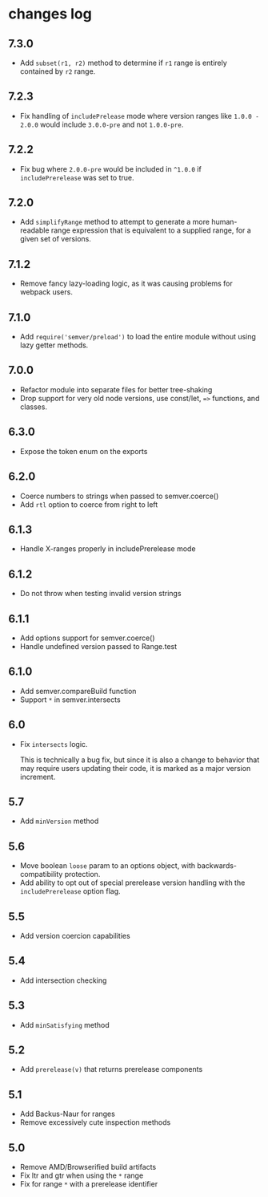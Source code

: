 # changes log

## 7.3.0

- Add `subset(r1, r2)` method to determine if `r1` range is entirely contained
  by `r2` range.

## 7.2.3

- Fix handling of `includePrelease` mode where version ranges like
  `1.0.0 - 2.0.0` would include `3.0.0-pre` and not `1.0.0-pre`.

## 7.2.2

- Fix bug where `2.0.0-pre` would be included in `^1.0.0` if `includePrerelease`
  was set to true.

## 7.2.0

- Add `simplifyRange` method to attempt to generate a more human-readable range
  expression that is equivalent to a supplied range, for a given set of
  versions.

## 7.1.2

- Remove fancy lazy-loading logic, as it was causing problems for webpack users.

## 7.1.0

- Add `require('semver/preload')` to load the entire module without using lazy
  getter methods.

## 7.0.0

- Refactor module into separate files for better tree-shaking
- Drop support for very old node versions, use const/let, `=>` functions, and
  classes.

## 6.3.0

- Expose the token enum on the exports

## 6.2.0

- Coerce numbers to strings when passed to semver.coerce()
- Add `rtl` option to coerce from right to left

## 6.1.3

- Handle X-ranges properly in includePrerelease mode

## 6.1.2

- Do not throw when testing invalid version strings

## 6.1.1

- Add options support for semver.coerce()
- Handle undefined version passed to Range.test

## 6.1.0

- Add semver.compareBuild function
- Support `*` in semver.intersects

## 6.0

- Fix `intersects` logic.

  This is technically a bug fix, but since it is also a change to behavior that
  may require users updating their code, it is marked as a major version
  increment.

## 5.7

- Add `minVersion` method

## 5.6

- Move boolean `loose` param to an options object, with backwards-compatibility
  protection.
- Add ability to opt out of special prerelease version handling with the
  `includePrerelease` option flag.

## 5.5

- Add version coercion capabilities

## 5.4

- Add intersection checking

## 5.3

- Add `minSatisfying` method

## 5.2

- Add `prerelease(v)` that returns prerelease components

## 5.1

- Add Backus-Naur for ranges
- Remove excessively cute inspection methods

## 5.0

- Remove AMD/Browserified build artifacts
- Fix ltr and gtr when using the `*` range
- Fix for range `*` with a prerelease identifier
